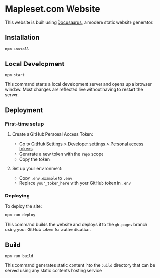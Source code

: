 # Mapleset.com Website

This website is built using [Docusaurus](https://docusaurus.io/), a modern static website generator.

## Installation

```bash
npm install
```

## Local Development

```bash
npm start
```

This command starts a local development server and opens up a browser window. Most changes are reflected live without having to restart the server.

## Deployment

### First-time setup

1. Create a GitHub Personal Access Token:
   - Go to [GitHub Settings > Developer settings > Personal access tokens](https://github.com/settings/tokens)
   - Generate a new token with the `repo` scope
   - Copy the token

2. Set up your environment:
   - Copy `.env.example` to `.env`
   - Replace `your_token_here` with your GitHub token in `.env`

### Deploying

To deploy the site:

```bash
npm run deploy
```

This command builds the website and deploys it to the `gh-pages` branch using your GitHub token for authentication.

## Build

```bash
npm run build
```

This command generates static content into the `build` directory that can be served using any static contents hosting service.
